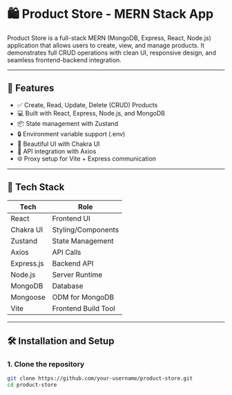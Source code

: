 # 🛍️ Product Store - MERN Stack App

Product Store is a full-stack MERN (MongoDB, Express, React, Node.js) application that allows users to create, view, and manage products. It demonstrates full CRUD operations with clean UI, responsive design, and seamless frontend-backend integration.

---

## 📌 Features

- ✅ Create, Read, Update, Delete (CRUD) Products
- 💻 Built with React, Express, Node.js, and MongoDB
- 📦 State management with Zustand
- 🔒 Environment variable support (.env)
- 🎨 Beautiful UI with Chakra UI
- 📡 API integration with Axios
- 🌐 Proxy setup for Vite + Express communication

---

## 🔧 Tech Stack

| Tech        | Role             |
|-------------|------------------|
| React       | Frontend UI      |
| Chakra UI   | Styling/Components |
| Zustand     | State Management |
| Axios       | API Calls        |
| Express.js  | Backend API      |
| Node.js     | Server Runtime   |
| MongoDB     | Database         |
| Mongoose    | ODM for MongoDB  |
| Vite        | Frontend Build Tool |

---

## 🛠️ Installation and Setup

### 1. Clone the repository

```bash
git clone https://github.com/your-username/product-store.git
cd product-store
